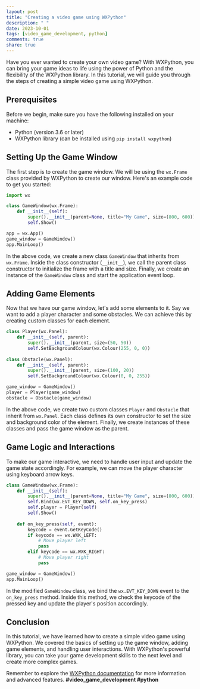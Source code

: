 ```yaml
---
layout: post
title: "Creating a video game using WXPython"
description: " "
date: 2023-10-01
tags: [video_game_development, python]
comments: true
share: true
---
```


Have you ever wanted to create your own video game? With WXPython, you can bring your game ideas to life using the power of Python and the flexibility of the WXPython library. In this tutorial, we will guide you through the steps of creating a simple video game using WXPython.

## Prerequisites

Before we begin, make sure you have the following installed on your machine:
- Python (version 3.6 or later)
- WXPython library (can be installed using `pip install wxpython`)

## Setting Up the Game Window

The first step is to create the game window. We will be using the `wx.Frame` class provided by WXPython to create our window. Here's an example code to get you started:

```python
import wx

class GameWindow(wx.Frame):
    def __init__(self):
        super().__init__(parent=None, title="My Game", size=(800, 600))
        self.Show()

app = wx.App()
game_window = GameWindow()
app.MainLoop()
```

In the above code, we create a new class `GameWindow` that inherits from `wx.Frame`. Inside the class constructor (`__init__`), we call the parent class constructor to initialize the frame with a title and size. Finally, we create an instance of the `GameWindow` class and start the application event loop.

## Adding Game Elements

Now that we have our game window, let's add some elements to it. Say we want to add a player character and some obstacles. We can achieve this by creating custom classes for each element.

```python
class Player(wx.Panel):
    def __init__(self, parent):
        super().__init__(parent, size=(50, 50))
        self.SetBackgroundColour(wx.Colour(255, 0, 0))
        
class Obstacle(wx.Panel):
    def __init__(self, parent):
        super().__init__(parent, size=(100, 20))
        self.SetBackgroundColour(wx.Colour(0, 0, 255))

game_window = GameWindow()
player = Player(game_window)
obstacle = Obstacle(game_window)
```

In the above code, we create two custom classes `Player` and `Obstacle` that inherit from `wx.Panel`. Each class defines its own constructor to set the size and background color of the element. Finally, we create instances of these classes and pass the game window as the parent.

## Game Logic and Interactions

To make our game interactive, we need to handle user input and update the game state accordingly. For example, we can move the player character using keyboard arrow keys.

```python
class GameWindow(wx.Frame):
    def __init__(self):
        super().__init__(parent=None, title="My Game", size=(800, 600))
        self.Bind(wx.EVT_KEY_DOWN, self.on_key_press)
        self.player = Player(self)
        self.Show()
    
    def on_key_press(self, event):
        keycode = event.GetKeyCode()
        if keycode == wx.WXK_LEFT:
            # Move player left
            pass
        elif keycode == wx.WXK_RIGHT:
            # Move player right
            pass

game_window = GameWindow()
app.MainLoop()
```

In the modified `GameWindow` class, we bind the `wx.EVT_KEY_DOWN` event to the `on_key_press` method. Inside this method, we check the keycode of the pressed key and update the player's position accordingly.

## Conclusion

In this tutorial, we have learned how to create a simple video game using WXPython. We covered the basics of setting up the game window, adding game elements, and handling user interactions. With WXPython's powerful library, you can take your game development skills to the next level and create more complex games.

Remember to explore the [WXPython documentation](https://docs.wxpython.org/) for more information and advanced features. **#video_game_development #python**